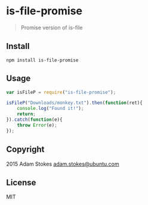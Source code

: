 # is-file-promise
> Promise version of is-file

## Install

`npm install is-file-promise`

## Usage

```javascript
var isFileP = require("is-file-promise");

isFileP("Downloads/monkey.txt").then(function(ret){
    console.log("Found it!");
    return;
}).catch(function(e){
    throw Error(e);
});
```

## Copyright

2015 Adam Stokes <adam.stokes@ubuntu.com>

## License

MIT
